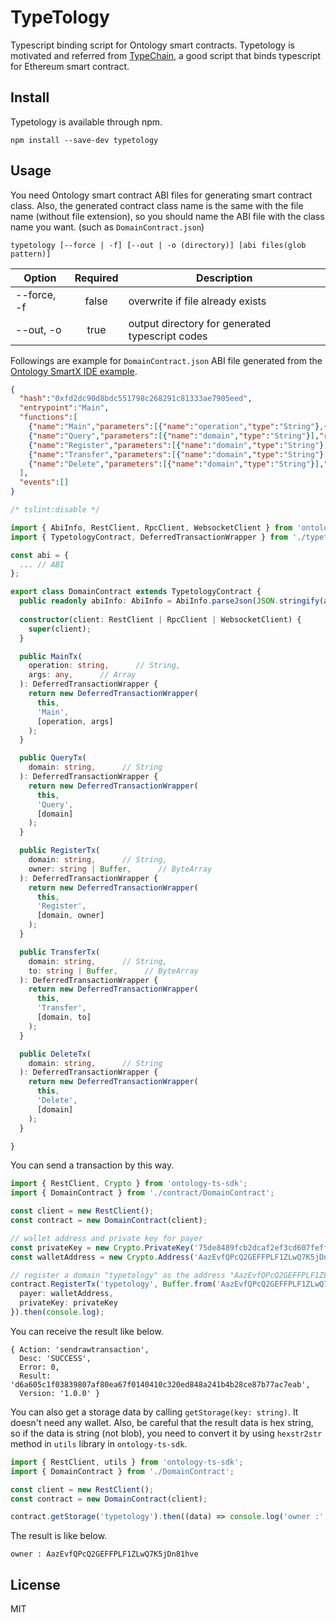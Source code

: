 # TypeTology

Typescript binding script for Ontology smart contracts. Typetology is motivated and referred 
from [TypeChain](https://github.com/krzkaczor/TypeChain), a good script that binds typescript 
for Ethereum smart contract.


## Install

Typetology is available through npm.

```
npm install --save-dev typetology
```

## Usage

You need Ontology smart contract ABI files for generating smart contract class. Also, the
generated contract class name is the same with the file name (without file extension), so
you should name the ABI file with the class name you want. (such as `DomainContract.json`)

```
typetology [--force | -f] [--out | -o (directory)] [abi files(glob pattern)]
```

|      Option      | Required | Description |
|------------------|:--------:|-------------|
|   --force, -f    | false |overwrite if file already exists|
|   --out, -o      | true | output directory for generated typescript codes|



Followings are example for `DomainContract.json` ABI file generated from the 
[Ontology SmartX IDE example](https://ontio.github.io/documentation/SmartX_Tutorial_en.html).

```json
{
  "hash":"0xfd2dc90d8bdc551798c268291c81333ae7905eed",
  "entrypoint":"Main",
  "functions":[
    {"name":"Main","parameters":[{"name":"operation","type":"String"},{"name":"args","type":"Array"}],"returntype":"Any"},
    {"name":"Query","parameters":[{"name":"domain","type":"String"}],"returntype":"ByteArray"},
    {"name":"Register","parameters":[{"name":"domain","type":"String"},{"name":"owner","type":"ByteArray"}],"returntype":"Boolean"},
    {"name":"Transfer","parameters":[{"name":"domain","type":"String"},{"name":"to","type":"ByteArray"}],"returntype":"Boolean"},
    {"name":"Delete","parameters":[{"name":"domain","type":"String"}],"returntype":"Boolean"}
  ],
  "events":[]
}
```

```typescript
/* tslint:disable */

import { AbiInfo, RestClient, RpcClient, WebsocketClient } from 'ontology-ts-sdk';
import { TypetologyContract, DeferredTransactionWrapper } from './typetology.runtime';

const abi = {
  ... // ABI
}; 

export class DomainContract extends TypetologyContract {
  public readonly abiInfo: AbiInfo = AbiInfo.parseJson(JSON.stringify(abi));
  
  constructor(client: RestClient | RpcClient | WebsocketClient) {
    super(client);
  }

  public MainTx(
    operation: string,      // String,
    args: any,      // Array
  ): DeferredTransactionWrapper {
    return new DeferredTransactionWrapper(
      this,
      'Main',
      [operation, args]
    );
  }

  public QueryTx(
    domain: string,      // String
  ): DeferredTransactionWrapper {
    return new DeferredTransactionWrapper(
      this,
      'Query',
      [domain]
    );
  }

  public RegisterTx(
    domain: string,      // String,
    owner: string | Buffer,      // ByteArray
  ): DeferredTransactionWrapper {
    return new DeferredTransactionWrapper(
      this,
      'Register',
      [domain, owner]
    );
  }

  public TransferTx(
    domain: string,      // String,
    to: string | Buffer,      // ByteArray
  ): DeferredTransactionWrapper {
    return new DeferredTransactionWrapper(
      this,
      'Transfer',
      [domain, to]
    );
  }

  public DeleteTx(
    domain: string,      // String
  ): DeferredTransactionWrapper {
    return new DeferredTransactionWrapper(
      this,
      'Delete',
      [domain]
    );
  }

}
```

You can send a transaction by this way.

```typescript
import { RestClient, Crypto } from 'ontology-ts-sdk';
import { DomainContract } from './contract/DomainContract';

const client = new RestClient();
const contract = new DomainContract(client);

// wallet address and private key for payer
const privateKey = new Crypto.PrivateKey('75de8489fcb2dcaf2ef3cd607feffde18789de7da129b5e97c81e001793cb7cf');
const walletAddress = new Crypto.Address('AazEvfQPcQ2GEFFPLF1ZLwQ7K5jDn81hve');

// register a domain "typetology" as the address "AazEvfQPcQ2GEFFPLF1ZLwQ7K5jDn81hve"
contract.RegisterTx('typetology', Buffer.from('AazEvfQPcQ2GEFFPLF1ZLwQ7K5jDn81hve')).send({
  payer: walletAddress,
  privateKey: privateKey
}).then(console.log);
```

You can receive the result like below. 

```
{ Action: 'sendrawtransaction',
  Desc: 'SUCCESS',
  Error: 0,
  Result: 'd6a605c1f03839807af80ea67f0140410c320ed848a241b4b28ce87b77ac7eab',
  Version: '1.0.0' }
```

You can also get a storage data by calling `getStorage(key: string)`. It doesn't need any wallet.
Also, be careful that the result data is hex string, so if the data is string (not blob), you
need to convert it by using `hexstr2str` method in `utils` library in `ontology-ts-sdk`.

```typescript
import { RestClient, utils } from 'ontology-ts-sdk';
import { DomainContract } from './DomainContract';

const client = new RestClient();
const contract = new DomainContract(client);

contract.getStorage('typetology').then((data) => console.log('owner :', utils.hexstr2str(data)));
```

The result is like below.

```
owner : AazEvfQPcQ2GEFFPLF1ZLwQ7K5jDn81hve
```

## License
MIT
